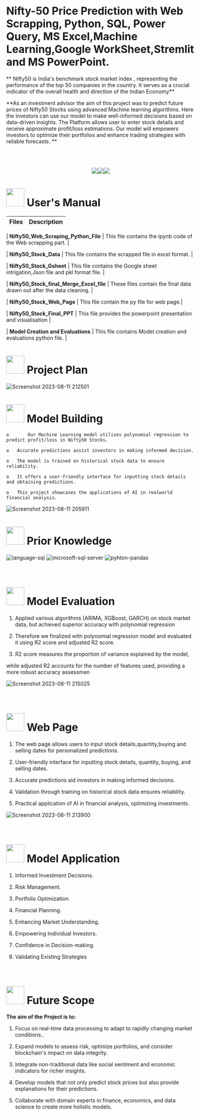 # 
# <h>  **Nifty-50 Price Prediction with Web Scrapping, Python, SQL, Power Query, MS Excel,Machine Learning,Google WorkSheet,Stremlit and MS PowerPoint.**

** Nifty50 is India's benchmark stock market index , representing the performance of the top 50 companies in the country.
It serves as a crucial indicator of the overall health and direction of the Indian Economy**
 
**As an investment advisor the aim of this project was to predict future prices of Nifty50 Stocks using advanced Machine learning algorithms.
Here the investors can use our model to make well-informed decisions based on data-driven insights.
The Platform allows user to enter stock details and receive approximate profit/loss estimations.
Our model will empowers investors to optimize their portfolios and enhance trading strategies with reliable forecasts.
**




<br>
<br>
<p align="center"><a><img src="https://forthebadge.com/images/badges/built-with-love.svg"><img src="https://user-images.githubusercontent.com/106439762/181936448-9314e858-4251-46d6-b4d1-35a4c29e9c19.svg"><img src="https://forthebadge.com/images/badges/made-with-python.svg"></a></p>

#  <img src="https://user-images.githubusercontent.com/106439762/181935629-b3c47bd3-77fb-4431-a11c-ff8ba0942b63.gif" width="48" height="48"> **User's Manual**

| Files| Description |
| ------------- | ------------- |

| **Nifty50_Web_Scraping_Python_File** | This file contains the ipynb code of the Web scrapping part. |

| **Nifty50_Stock_Data** | This file contains the scrapped file in excel format. |

| **Nifty50_Stock_Gsheet** | This file contains the Google sheet intrigation,Json file and pkl format file. |

| **Nifty50_Stock_final_Merge_Excel_file** | These files contain the final data drawn out after the data cleaning. |

| **Nifty50_Stock_Web_Page**  | This file contain the py file for web page.|

| **Nifty50_Stock_Final_PPT**  | This file provides the powerpoint presentation and visualisation   |

| **Model Creation and Evaluations**  | This file  contains Model creation and evaluations python file.  |

# <img src="https://user-images.githubusercontent.com/106439762/181937125-2a4b22a3-f8a9-4226-bbd3-df972f9dbbc4.gif" width="48" height="48" > Project Plan


![Screenshot 2023-08-11 212501](https://github.com/sac12452/Nifty50_Price_Prediction/assets/125953080/045f875c-0cd5-484f-a62d-1466a313ba5a)



#  <img src=https://user-images.githubusercontent.com/106439762/178428775-03d67679-9aa4-4b08-91e9-6eb6ed8faf66.gif  width="48" height="48"> Model Building
   
    
    o       Our Machine Learning model utilizes polynomial regression to predict profit/loss in Nifty50 Stocks.
    
    o	Accurate predictions assist investors in making informed decision.
     
    o	The model is trained on historical stock data to ensure reliability.
  
    o	It offers a user-friendly interface for inputting stock details and obtaining predictions.
    
    o	This project showcases the applications of AI in realworld financial analysis.


![Screenshot 2023-08-11 205911](https://github.com/sac12452/Nifty50_Price_Prediction/assets/125953080/51d3d206-3bd5-46c1-9c40-2a590ade428b)




#  <img src=https://user-images.githubusercontent.com/106439762/178803205-47a08ce7-2187-4f96-b301-a2b68690619a.gif width="48" height="48" > Prior Knowledge
![language-sql](https://user-images.githubusercontent.com/106439762/181936585-d44c5f7c-2a7b-4d35-ad8a-61dcbded1a5e.svg)
![microsoft-sql-server](https://user-images.githubusercontent.com/106439762/181936612-f96e085e-2d4b-4bc0-8347-1f3e0a894395.svg)
![pyhton-pandas](https://user-images.githubusercontent.com/106439762/177094844-d74edfa1-823d-4f17-8d94-3600e058cf1e.svg)

<br>


# <img src="https://user-images.githubusercontent.com/108053296/185756908-fbb62168-d923-48f2-992f-b8e2fde848fe.gif" width="48" height="48" > Model Evaluation

   1. Applied various algorithms (ARIMA, XGBoost, GARCH) on stock market data, but achieved superior accuracy with polynomial regression 
   
   2. Therefore we finalized with polynomial regression model and evaluated it using R2 score and adjusted R2 score. 
   
   3. R2 score measures the proportion of variance explained by the model, 
	
 while adjusted R2 accounts for the number of features used, 	providing a more robust accuracy assessmen

![Screenshot 2023-08-11 215025](https://github.com/sac12452/Nifty50_Price_Prediction/assets/125953080/3956042e-17ba-4935-b303-c8eb27c61b5b)


 


   

<br>

# <img src="https://user-images.githubusercontent.com/108053296/185756908-fbb62168-d923-48f2-992f-b8e2fde848fe.gif" width="48" height="48" > Web Page
   
   1. The web page allows users to input stock details,quantity,buying and selling dates for personalized predictions. 
   
   2.  User-friendly interface for inputting stock details, quantity, buying, and selling dates.
   
   3. Accurate predictions aid investors in making informed decisions.
   
   4. Validation through training on historical stock data ensures reliability.
   
   5. Practical application of AI in financial analysis, optimizing investments.


![Screenshot 2023-08-11 213900](https://github.com/sac12452/Nifty50_Price_Prediction/assets/125953080/ca1715c2-de86-4aa9-9d7a-5be2b97b778f)

<br>

# <img src="https://user-images.githubusercontent.com/108053296/185756908-fbb62168-d923-48f2-992f-b8e2fde848fe.gif" width="48" height="48" > Model Application

   1. Informed Investment Decisions. 
   
   2. Risk Management.
   
   3. Portfolio Optimization.
   
   4. Financial Planning.
   
   5. Enhancing Market Understanding.
   
   6. Empowering Individual Investors.
   
   7. Confidence in Decision-making.
   
   8. Validating Existing Strategies


   <br>
   
   
   #  <img src=https://user-images.githubusercontent.com/106439762/178803205-47a08ce7-2187-4f96-b301-a2b68690619a.gif width="48" height="48" > Future Scope
   
   <B> The aim of the Project is to: </B>
   
   1. Focus on real-time data processing to adapt to rapidly changing market conditions.. 
   
   2. Expand models to assess risk, optimize portfolios, and consider blockchain's impact on data integrity.
   
   3. Integrate non-traditional data like social sentiment and economic indicators for richer insights.
   
   4. Develop models that not only predict stock prices but also provide explanations for their predictions.
   
   5. Collaborate with domain experts in finance, economics, and data science to create more holistic models.

   
 


